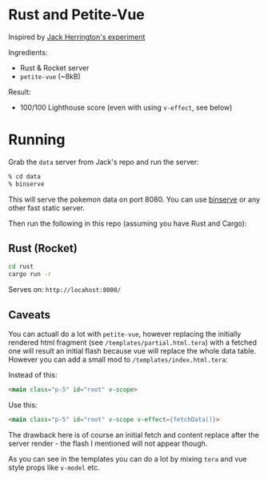 Rust and Petite-Vue
======================

Inspired by [Jack Herrington's experiment](https://github.com/jherr/rscs-vs-php)

Ingredients:
- Rust & Rocket server
- `petite-vue` (~8kB)

Result:
- 100/100 Lighthouse score (even with using `v-effect`, see below)

# Running

Grab the `data` server from Jack's repo and run the server:
  
```bash
% cd data
% binserve
```

This will serve the pokemon data on port 8080. You can use [binserve](https://github.com/mufeedvh/binserve) or any other fast static server.

Then run the following in this repo (assuming you have Rust and Cargo):

## Rust (Rocket)

```bash
cd rust
cargo run -r
```

Serves on: `http://locahost:8000/`

## Caveats

You can actuall do a lot with `petite-vue`, however replacing the initially rendered html fragment (see `/templates/partial.html.tera`) with a fetched one will result an initial flash because vue will replace the whole data table. However you can add a small mod to `/templates/index.html.tera`:

Instead of this:
```html
<main class="p-5" id="root" v-scope>
```

Use this:
```html
<main class="p-5" id="root" v-scope v-effect={fetchData()}>
```

The drawback here is of course an initial fetch and content replace after the server render - the flash I mentioned will not appear though.

As you can see in the templates you can do a lot by mixing `tera` and vue style props like `v-model` etc.
